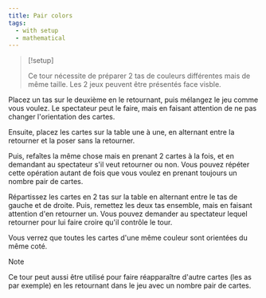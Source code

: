 ```yaml
---
title: Pair colors
tags:
  - with setup
  - mathematical
---
```


> [!setup]
>
> Ce tour nécessite de préparer 2 tas de couleurs différentes mais de même
> taille. Les 2 jeux peuvent être présentés face visble.

Placez un tas sur le deuxième en le retournant, puis mélangez le jeu comme vous
voulez. Le spectateur peut le faire, mais en faisant attention de ne pas changer
l'orientation des cartes.

Ensuite, placez les cartes sur la table une à une, en alternant entre la
retourner et la poser sans la retourner.

Puis, refaîtes la même chose mais en prenant 2 cartes à la fois, et en demandant
au spectateur s'il veut retourner ou non. Vous pouvez répéter cette opération
autant de fois que vous voulez en prenant toujours un nombre pair de cartes.

Répartissez les cartes en 2 tas sur la table en alternant entre le tas de gauche
et de droite. Puis, remettez les deux tas ensemble, mais en faisant attention
d'en retourner un. Vous pouvez demander au spectateur lequel retourner pour lui
faire croire qu'il contrôle le tour.

Vous verrez que toutes les cartes d'une même couleur sont orientées du même
coté.

> [!note]
>
> Ce tour peut aussi être utilisé pour faire réapparaître d'autre cartes (les as
> par exemple) en les retournant dans le jeu avec un nombre pair de cartes.
